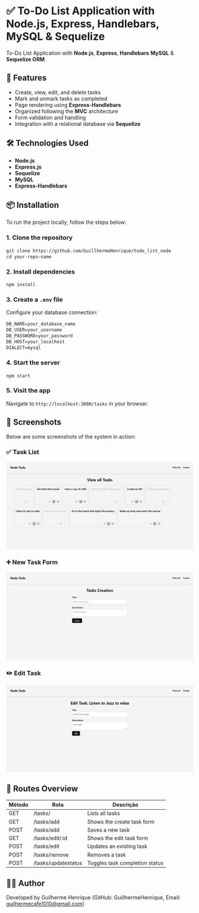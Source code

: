 # ✅ To-Do List Application with Node.js, Express, Handlebars, MySQL & Sequelize

To-Do List Application with **Node.js**, **Express**, **Handlebars** **MySQL** & **Sequelize ORM**

## 🚀 Features

- Create, view, edit, and delete tasks  
- Mark and unmark tasks as completed  
- Page rendering using **Express-Handlebars**  
- Organized following the **MVC** architecture  
- Form validation and handling  
- Integration with a relational database via **Sequelize**

## 🛠️ Technologies Used

- **Node.js**
- **Express.js**
- **Sequelize**
- **MySQL**
- **Express-Handlebars**

## 📦 Installation

To run the project locally, follow the steps below:

### 1. Clone the repository
    git clone https://github.com/GuillhermeHenrique/todo_list_node
    cd your-repo-name

### 2. Install dependencies
    npm install

### 3. Create a <code>.env</code> file

Configure your database connection:

    DB_NAME=your_database_name
    DB_USER=your_username
    DB_PASSWORD=your_password
    DB_HOST=your_localhost
    DIALECT=mysql

### 4. Start the server
    npm start

### 5. Visit the app

Navigate to <code>http://localhost:3000/tasks</code> in your browser.

## 📸 Screenshots

Below are some screenshots of the system in action:

### ✅ Task List

<img src="./public/img/210342.png">

### ➕ New Task Form

<img src="./public/img/210424.png">

### ✏️ Edit Task

<img src="./public/img/210522.png">   


## 📌 Routes Overview

| Método | Rota                 | Descrição                       |
|--------|----------------------|---------------------------------|
| GET    | /tasks/              | Lists all tasks                 |
| GET    | /tasks/add           | Shows the create task form      |
| POST   | /tasks/add           | Saves a new task                |
| GET    | /tasks/edit/:id      | 	Shows the edit task form      |
| POST   | /tasks/edit          | 	Updates an existing task      |
| POST   | /tasks/remove        | 	Removes a task                |
| POST   | /tasks/updatestatus  | Toggles task completion status  |

## 👨‍💻 Author

Developed by Guilherme Henrique (GitHub: GuillhermeHenrique, Email: guilhermecafe1010@gmail.com)
